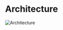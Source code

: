 # Architecture

![Architecture](https://github.com/infracsademos/terraform/blob/main/architectures/architecture_4/img/architecture_4.png)